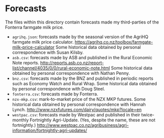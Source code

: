 # Forecasts

The files within this directory contain forecasts made my third-parties of the
Fonterra farmgate milk price.

 - `agrihq.json`: forecasts made by the seasonal version of the AgriHQ farmgate
    milk price calculator. https://agrihq.co.nz/toolbox/farmgate-milk-price-calculator
    Some historical data obtained by personal correspondence with Susan Kilsby.
 - `asb.csv`: forecasts made by ASB and published in the Rural Economic Note
    reports. http://reports.asb.co.nz/report-list/channel/4035/0/0/rural-economic-note.html
    Some historical data obtained by personal correspondence with Nathan Penny.
 - `bnz.csv`: forecasts made by the BNZ and published in periodic reports such
    as Economy Watch and Rural Wrap. Some historical data obtained by personal
    correspondence with Doug Steel.
 - `fonterra.csv`: forecasts made by Fonterra.
 - `nzx-mkp.csv`: mark-to-market price of the NZX MKP futures. Some historical
    data obtained by personal correspondence with Hannah Lynch.
    http://www.nzxfutures.com/dairy/quotes/mkp?locale=en
 - `westpac.csv`: forecasts made by Westpac and published in their twice-monthly
    Fortnightly Agri-Update. (Yes, despite the name, these are not fortnightly.)
    http://www.westpac.co.nz/agribusiness/agri-information/fortnightly-agri-updates/
